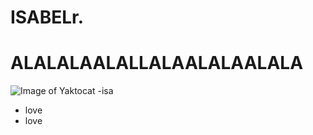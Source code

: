 #  ISABELr.
# ALALALAALALLALAALALAALALA
![Image of Yaktocat](https://octodex.github.com/images/yaktocat.png)
-isa
- love
- love
